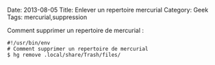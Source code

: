 Date: 2013-08-05
Title: Enlever un repertoire mercurial
Category: Geek
Tags: mercurial,suppression

Comment supprimer un repertoire de mercurial :

	#!/usr/bin/env
	# Comment supprimer un repertoire de mercurial
	$ hg remove .local/share/Trash/files/
